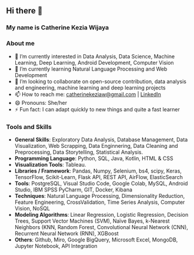 ## Hi there 👋
### My name is Catherine Kezia Wijaya

### About me

- 🔭 I’m currently interested in Data Analysis, Data Science, Machine Learning, Deep Learning, Android Development, Computer Vision
- 🌱 I’m currently learning Natural Language Processing and Web Development
- 👯 I’m looking to collaborate on open-source contribution, data analysis and engineering, machine learning and deep learning projects
- 📫 How to reach me: catherinekeziaw@gmail.com | [LinkedIn](https://www.linkedin.com/in/catherine-kezia-wijaya-b6651b326/)
- 😄 Pronouns: She/her
- ⚡ Fun fact: I can adapt quickly to new things and quite a fast learner

### Tools and Skills
- **General Skills**: Exploratory Data Analysis, Database Management, Data Visualization, Web
Scrapping, Data Enginnering, Data Cleaning and Preprocessing, Data Storytelling, Statistical Analysis.
- **Programming Language**: Python, SQL, Java, Kotlin, HTML & CSS
- **Visualization Tools**: Tableau.
- **Libraries / Framework**: Pandas, Numpy, Selenium, bs4, scipy, Keras, TensorFlow, Scikit-Learn,
Flask API, REST API, AirFlow, ElasticSearch
- **Tools**: PostgreSQL, Visual Studio Code, Google Colab, MySQL, Android Studio, IBM SPSS
PyCharm, GIT, Docker, Kibana
- **Techniques**: Natural Language Processing, Dimensionality Reduction, Feature Engineering, CrossValidation, Time Series Analysis, Computer Vision, NoSQL
- **Modeling Algorithms**: Linear Regression, Logistic Regression, Decision Trees, Support Vector
Machines (SVM), Naïve Bayes, k-Nearest Neighbors (KNN, Random Forest, Convolutional Neural
Network (CNN), Recurrent Neural Network (RNN), XGBoost
- **Others**: Github, Miro, Google BigQuery, Microsoft Excel, MongoDB, Jupyter Notebook, API
Integration
